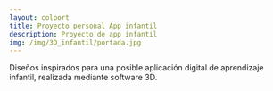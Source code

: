 ```yaml
---
layout: colport
title: Proyecto personal App infantil
description: Proyecto de app infantil
img: /img/3D_infantil/portada.jpg
---
```


Diseños inspirados para una posible aplicación digital de aprendizaje infantil, realizada mediante software 3D.

<div class="section group">
        <div class="col span_6_of_12">
	  <img class="image_enlarge" src="{{ site.baseurl }}/img/3D_infantil/proyecto1.jpg" alt=""/>
	</div>
        <div class="col span_6_of_12">
	  <img class="image_enlarge" src="{{ site.baseurl }}/img/3D_infantil/proyecto2.jpg" alt=""/>
	</div>
</div>
<div class="section group">
        <div class="col span_6_of_12">
	  <img class="image_enlarge" src="{{ site.baseurl }}/img/3D_infantil/pippe.jpg" alt=""/>
	</div>
        <div class="col span_6_of_12">
	  <img class="image_enlarge" src="{{ site.baseurl }}/img/3D_infantil/proyecto3.jpg" alt=""/>
	</div>
</div>

